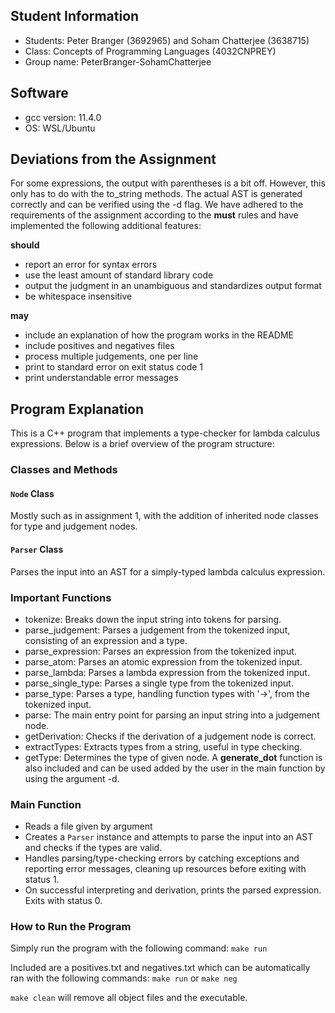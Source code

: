 ## Student Information
- Students: Peter Branger (3692965) and Soham Chatterjee (3638715)
- Class: Concepts of Programming Languages (4032CNPREY)
- Group name: PeterBranger-SohamChatterjee

## Software
- gcc version: 11.4.0
- OS: WSL/Ubuntu

## Deviations from the Assignment
For some expressions, the output with parentheses is a bit off. However, this only has to do with the to_string methods.
The actual AST is generated correctly and can be verified using the -d flag.
We have adhered to the requirements of the assignment according to the **must** rules
and have implemented the following additional features:

**should**
- report an error for syntax errors
- use the least amount of standard library code
- output the judgment in an unambiguous and standardizes output format
- be whitespace insensitive

**may**
- include an explanation of how the program works in the README
- include positives and negatives files
- process multiple judgements, one per line
- print to standard error on exit status code 1
- print understandable error messages

## Program Explanation
This is a C++ program that implements a type-checker for lambda calculus expressions. Below is a brief overview of the program structure:

### Classes and Methods

#### `Node` Class
Mostly such as in assignment 1, with the addition of inherited node classes for type and judgement nodes.

#### `Parser` Class
Parses the input into an AST for a simply-typed lambda calculus expression.

### Important Functions
- tokenize: Breaks down the input string into tokens for parsing.
- parse_judgement: Parses a judgement from the tokenized input, consisting of an expression and a type.
- parse_expression: Parses an expression from the tokenized input.
- parse_atom: Parses an atomic expression from the tokenized input.
- parse_lambda: Parses a lambda expression from the tokenized input.
- parse_single_type: Parses a single type from the tokenized input.
- parse_type: Parses a type, handling function types with '->', from the tokenized input.
- parse: The main entry point for parsing an input string into a judgement node.
- getDerivation: Checks if the derivation of a judgement node is correct.
- extractTypes: Extracts types from a string, useful in type checking.
- getType: Determines the type of given node.
A **generate_dot** function is also included and can be used added by the user in the main function by using the argument -d.

### Main Function
- Reads a file given by argument
- Creates a `Parser` instance and attempts to parse the input into an AST and checks if the types are valid.
- Handles parsing/type-checking errors by catching exceptions and reporting error messages, cleaning up resources before exiting with status 1.
- On successful interpreting and derivation, prints the parsed expression. Exits with status 0.

### How to Run the Program
Simply run the program with the following command:
```make run```

Included are a positives.txt and negatives.txt which can be automatically ran with the following commands:
```make run``` or ```make neg```

```make clean``` will remove all object files and the executable.


